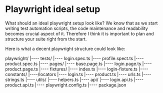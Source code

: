 # Playwright ideal setup
What should an ideal playwright setup look like? We know that as we start writing test automation scripts, the code maintenance and readability becomes crucial aspect of it. Therefore I think it is important to plan and structure your suite right from the start.

Here is what a decent playwright structure could look like:

playwright/
|---- tests/
	|---- login.spec.ts
	|---- profile.spect.ts
	|---- product.spec.ts
|---- pages/
	|---- base.page.ts
	|---- login.page.ts
	|---- product.page.ts
|---- fixtures/
	|---- index.ts
	|---- login-fixture.ts
|---- constants/
    |----/locators
        |---- login.ts
        |---- product.ts
    |---- urls.ts
    |---- strings.ts
|---- utils/
	|---- helpers.ts
	|---- api/
		|---- login.api.ts
		|---- product.api.ts
|---- playwright.config.ts
|---- package.json
